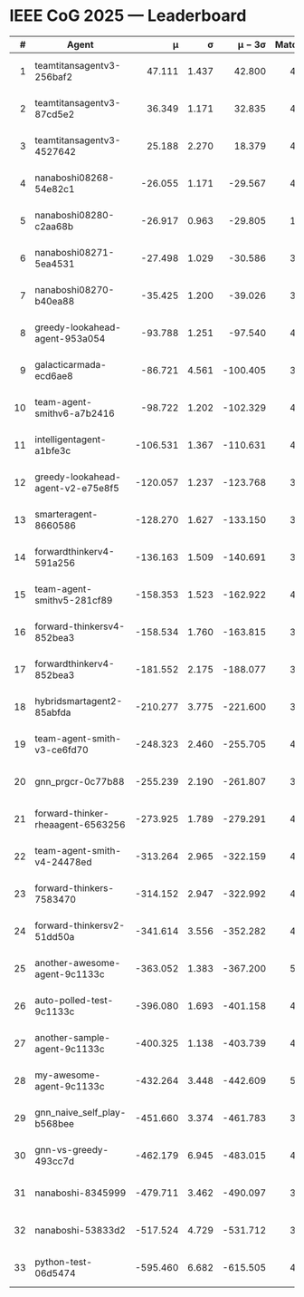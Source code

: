 # IEEE CoG 2025 — Leaderboard

| # | Agent | μ | σ | μ − 3σ | Matches | Updated |
|---:|---|---:|---:|---:|---:|---|
| 1 | teamtitansagentv3-256baf2 | 47.111 | 1.437 | 42.800 | 4652 | 2025-08-28 11:32 |
| 2 | teamtitansagentv3-87cd5e2 | 36.349 | 1.171 | 32.835 | 4518 | 2025-08-28 11:32 |
| 3 | teamtitansagentv3-4527642 | 25.188 | 2.270 | 18.379 | 4534 | 2025-08-28 11:32 |
| 4 | nanaboshi08268-54e82c1 | -26.055 | 1.171 | -29.567 | 4558 | 2025-08-28 11:32 |
| 5 | nanaboshi08280-c2aa68b | -26.917 | 0.963 | -29.805 | 1100 | 2025-08-28 11:32 |
| 6 | nanaboshi08271-5ea4531 | -27.498 | 1.029 | -30.586 | 3020 | 2025-08-28 11:32 |
| 7 | nanaboshi08270-b40ea88 | -35.425 | 1.200 | -39.026 | 3538 | 2025-08-28 11:32 |
| 8 | greedy-lookahead-agent-953a054 | -93.788 | 1.251 | -97.540 | 4330 | 2025-08-28 11:32 |
| 9 | galacticarmada-ecd6ae8 | -86.721 | 4.561 | -100.405 | 3920 | 2025-08-28 11:32 |
| 10 | team-agent-smithv6-a7b2416 | -98.722 | 1.202 | -102.329 | 4700 | 2025-08-28 11:32 |
| 11 | intelligentagent-a1bfe3c | -106.531 | 1.367 | -110.631 | 4200 | 2025-08-28 11:32 |
| 12 | greedy-lookahead-agent-v2-e75e8f5 | -120.057 | 1.237 | -123.768 | 3550 | 2025-08-28 11:32 |
| 13 | smarteragent-8660586 | -128.270 | 1.627 | -133.150 | 3649 | 2025-08-28 11:32 |
| 14 | forwardthinkerv4-591a256 | -136.163 | 1.509 | -140.691 | 3852 | 2025-08-28 11:32 |
| 15 | team-agent-smithv5-281cf89 | -158.353 | 1.523 | -162.922 | 4340 | 2025-08-28 11:32 |
| 16 | forward-thinkersv4-852bea3 | -158.534 | 1.760 | -163.815 | 3711 | 2025-08-28 11:32 |
| 17 | forwardthinkerv4-852bea3 | -181.552 | 2.175 | -188.077 | 3517 | 2025-08-28 11:32 |
| 18 | hybridsmartagent2-85abfda | -210.277 | 3.775 | -221.600 | 3719 | 2025-08-28 11:32 |
| 19 | team-agent-smith-v3-ce6fd70 | -248.323 | 2.460 | -255.705 | 4574 | 2025-08-28 11:32 |
| 20 | gnn_prgcr-0c77b88 | -255.239 | 2.190 | -261.807 | 3820 | 2025-08-28 11:32 |
| 21 | forward-thinker-rheaagent-6563256 | -273.925 | 1.789 | -279.291 | 4662 | 2025-08-28 11:32 |
| 22 | team-agent-smith-v4-24478ed | -313.264 | 2.965 | -322.159 | 4334 | 2025-08-28 11:32 |
| 23 | forward-thinkers-7583470 | -314.152 | 2.947 | -322.992 | 4640 | 2025-08-28 11:32 |
| 24 | forward-thinkersv2-51dd50a | -341.614 | 3.556 | -352.282 | 4702 | 2025-08-28 11:32 |
| 25 | another-awesome-agent-9c1133c | -363.052 | 1.383 | -367.200 | 5000 | 2025-08-28 11:32 |
| 26 | auto-polled-test-9c1133c | -396.080 | 1.693 | -401.158 | 4240 | 2025-08-28 11:32 |
| 27 | another-sample-agent-9c1133c | -400.325 | 1.138 | -403.739 | 4760 | 2025-08-28 11:32 |
| 28 | my-awesome-agent-9c1133c | -432.264 | 3.448 | -442.609 | 5340 | 2025-08-28 11:32 |
| 29 | gnn_naive_self_play-b568bee | -451.660 | 3.374 | -461.783 | 3240 | 2025-08-28 11:32 |
| 30 | gnn-vs-greedy-493cc7d | -462.179 | 6.945 | -483.015 | 4060 | 2025-08-28 11:32 |
| 31 | nanaboshi-8345999 | -479.711 | 3.462 | -490.097 | 3790 | 2025-08-28 11:32 |
| 32 | nanaboshi-53833d2 | -517.524 | 4.729 | -531.712 | 3840 | 2025-08-28 11:32 |
| 33 | python-test-06d5474 | -595.460 | 6.682 | -615.505 | 4030 | 2025-08-28 11:32 |

